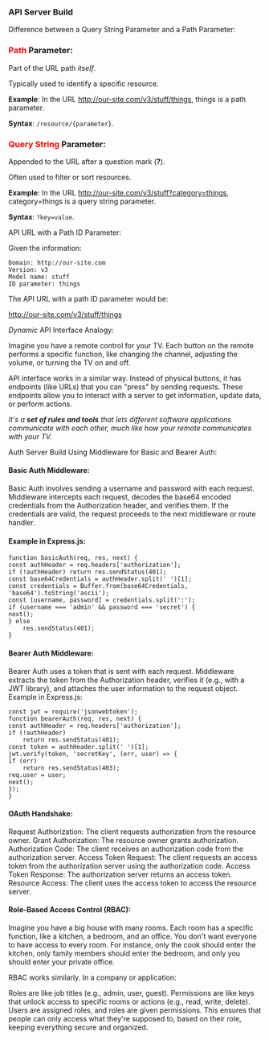 ### API Server Build
Difference between a Query String Parameter and a Path Parameter:

###  <font color="red"> **Path**</font> Parameter:

Part of the URL path _itself_.

Typically used to identify a specific resource.

**Example**: In the URL http://our-site.com/v3/stuff/things, things is a path parameter.

**Syntax**: `/resource/{parameter`}.

### <font color="red">Query String</font> Parameter:

Appended to the URL after a question mark (**?**).

Often used to filter or sort resources.

**Example**: In the URL http://our-site.com/v3/stuff?category=things, category=things is a query string parameter.

**Syntax**: `?key=value`.

API URL with a Path ID Parameter:

Given the information:

    Domain: http://our-site.com
    Version: v3
    Model name: stuff
    ID parameter: things
The API URL with a path ID parameter would be:

http://our-site.com/v3/stuff/things

_Dynamic_ API Interface Analogy:

Imagine you have a remote control for your TV. Each button on the remote performs a specific function, like changing the channel, adjusting the volume, or turning the TV on and off.   

API interface works in a similar way. Instead of physical buttons, it has endpoints (like URLs) that you can "press" by sending requests. These endpoints allow you to interact with a server to get information, update data, or perform actions.       

_It's a **set of rules and tools** that lets 
different software applications communicate with each other, 
much like how your remote communicates with your TV._

Auth Server Build
Using Middleware for Basic and Bearer Auth:

#### Basic Auth Middleware:

Basic Auth involves sending a username and password with each request.
Middleware intercepts each request, decodes the base64 encoded credentials from the Authorization header, and verifies them.
If the credentials are valid, the request proceeds to the next middleware or route handler.

#### Example in Express.js:
    function basicAuth(req, res, next) {
    const authHeader = req.headers['authorization'];
    if (!authHeader) return res.sendStatus(401);
    const base64Credentials = authHeader.split(' ')[1];
    const credentials = Buffer.from(base64Credentials, 'base64').toString('ascii');
    const [username, password] = credentials.split(':');
    if (username === 'admin' && password === 'secret') {
    next();
    } else 
        res.sendStatus(401);
    }
#### Bearer Auth Middleware:

Bearer Auth uses a token that is sent with each request.
Middleware extracts the token from the Authorization header, verifies it (e.g., with a JWT library), and attaches the user information to the request object.
Example in Express.js:

    const jwt = require('jsonwebtoken');
    function bearerAuth(req, res, next) {
    const authHeader = req.headers['authorization'];
    if (!authHeader) 
        return res.sendStatus(401);
    const token = authHeader.split(' ')[1];
    jwt.verify(token, 'secretKey', (err, user) => {
    if (err) 
        return res.sendStatus(403);
    req.user = user;
    next();
    });
    }


#### OAuth Handshake:

Request Authorization: The client requests authorization from the resource owner.
Grant Authorization: The resource owner grants authorization.
Authorization Code: The client receives an authorization code from the authorization server.
Access Token Request: The client requests an access token from the authorization server using the authorization code.
Access Token Response: The authorization server returns an access token.
Resource Access: The client uses the access token to access the resource server.
#### Role-Based Access Control (RBAC):

Imagine you have a big house with many rooms. Each room has a specific function, like a kitchen, a bedroom, and an office. You don't want everyone to have access to every room. For instance, only the cook should enter the kitchen, only family members should enter the bedroom, and only you should enter your private office.

RBAC works similarly. In a company or application:

Roles are like job titles (e.g., admin, user, guest).
Permissions are like keys that unlock access to specific rooms or actions (e.g., read, write, delete).
Users are assigned roles, and roles are given permissions.
This ensures that people can only access what they're supposed to, based on their role, keeping everything secure and organized.
